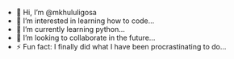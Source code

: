 - 👋 Hi, I’m @mkhululigosa
- 👀 I’m interested in learning how to code...
- 🌱 I’m currently learning python...
- 💞️ I’m looking to collaborate in the future...
- ⚡ Fun fact: I finally did what I have been procrastinating to do...

<!---
mkhululigosa/mkhululigosa is a ✨ special ✨ repository because its `README.md` (this file) appears on your GitHub profile.
You can click the Preview link to take a look at your changes.
--->
